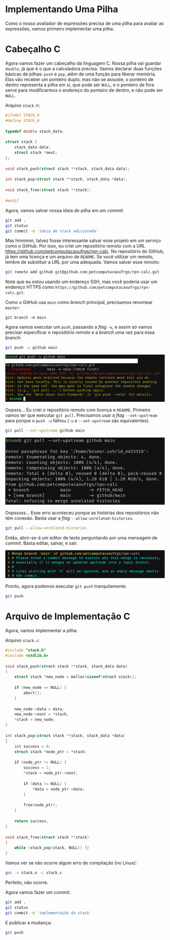 # Implementando Uma Pilha

Como o nosso avaliador de expressões precisa de uma pilha para avaliar as
expressões, vamos primeiro implementar uma pilha.

# Cabeçalho C

Agora vamos fazer um cabeçalho da linguagem C. Nossa pilha vai guardar `double`,
já que é o que a calculadora precisa. Vamos declarar duas funções básicas de
pilhas: `push` e `pop`, além de uma função para liberar memória. Elas vão
receber um ponteiro duplo, mas não se assuste, o ponteiro de dentro representa a
pilha em si, que pode ser `NULL`, e o ponteiro de fora serve para modificarmos o
endereço do ponteiro de dentro, e não pode ser `NULL`.

Arquivo `stack.h`:
```C
#ifndef STACK_H
#define STACK_H

typedef double stack_data;

struct stack {
    stack_data data;
    struct stack *next;
};

void stack_push(struct stack **stack, stack_data data);

int stack_pop(struct stack **stack, stack_data *data);

void stack_free(struct stack **stack);

#endif
```

Agora, vamos salvar nossa ideia de pilha em um _commit_.

```sh
git add .
git status
git commit -m 'ideia de stack adicionada'
```

Mas hmmmm, talvez fosse interessante salvar esse projeto em um serviço como o
GitHub. Por isso, eu criei um repositório remoto com a URL
<https://github.com/petcomputacaoufrgs/rpn-calc>. No repositório do GitHub, já
tem uma licença e um arquivo de `README`. Se você utilizar um remoto, lembre de
substituir a URL por uma adequada. Vamos salvar esse remoto:

```sh
git remote add github git@github.com:petcomputacaoufrgs/rpn-calc.git
```

Note que eu estou usando um endereço SSH, mas você poderia usar um endereço
HTTPS como `https://github.com/petcomputacaoufrgs/rpn-calc.git`.

Como o GitHub usa `main` como _branch_ principal, precisamos renomear `master`:
```
git branch -m main
```

Agora vamos executar um `push`, passando a _flag_ `-u`, e assim só vamos
precisar especificar o repositório remoto e a _branch_ uma vez para essa
_branch_:

```sh
git push -u github main
```

![erro de git pull](./exemplo-pull-erro.png)

Oopsss... Eu criei o repositório remoto com licença e `README`. Primeiro vamos
ter que executar `git pull`. Precisamos usar a _flag_ `--set-upstream` para
porque o `push -u` falhou (`-u` e `--set-upstream` são equivalentes).

```sh
git pull --set-upstream github main
```

![erro de git pull](./exemplo-pull-erro2.png)

Oopsssss... Esse erro aconteceu porque as histórias dos repositórios não
têm conexão. Basta usar a _flag_ `--allow-unrelated-histories`.

```sh
git pull --allow-unrelated-histories
```

Então, abrir-se-á um editor de texto perguntando por uma mensagem de
_commit_. Basta editar, salvar, e sair.

![merge de git pull](./exemplo-pull-merge.png)

Pronto, agora podemos executar `git push` tranquilamente.
```sh
git push
```

# Arquivo de Implementação C

Agora, vamos implementar a pilha.

Arquivo `stack.c`:

```C
#include "stack.h"
#include <stdlib.h>

void stack_push(struct stack **stack, stack_data data)
{
    struct stack *new_node = malloc(sizeof(struct stack));

    if (new_node == NULL) {
        abort();
    }

    new_node->data = data;
    new_node->next = *stack;
    *stack = new_node;
}

int stack_pop(struct stack **stack, stack_data *data)
{
    int success = 0;
    struct stack *node_ptr = *stack;

    if (node_ptr != NULL) {
        success = 1;
        *stack = node_ptr->next;
 
        if (data != NULL) {
            *data = node_ptr->data;
        }

        free(node_ptr);
    }

    return success;
}

void stack_free(struct stack **stack)
{
    while (stack_pop(stack, NULL)) {}
}
```

Vamos ver se não ocorre algum erro de compilação (no Linux):
```sh
gcc -o stack.o -c stack.c
```
Perfeito, não ocorre.

Agora vamos fazer um _commit_.
```sh
git add .
git status
git commit -m 'implementação da stack'
```

E publicar a mudança:
```sh
git push
```
